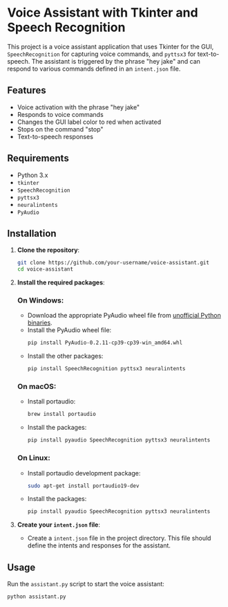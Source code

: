 # Voice Assistant with Tkinter and Speech Recognition

This project is a voice assistant application that uses Tkinter for the GUI, `SpeechRecognition` for capturing voice commands, and `pyttsx3` for text-to-speech. The assistant is triggered by the phrase "hey jake" and can respond to various commands defined in an `intent.json` file.

## Features

- Voice activation with the phrase "hey jake"
- Responds to voice commands
- Changes the GUI label color to red when activated
- Stops on the command "stop"
- Text-to-speech responses

## Requirements

- Python 3.x
- `tkinter`
- `SpeechRecognition`
- `pyttsx3`
- `neuralintents`
- `PyAudio`

## Installation

1. **Clone the repository**:
    ```bash
    git clone https://github.com/your-username/voice-assistant.git
    cd voice-assistant
    ```

2. **Install the required packages**:

    ### On Windows:
    - Download the appropriate PyAudio wheel file from [unofficial Python binaries](https://www.lfd.uci.edu/~gohlke/pythonlibs/#pyaudio).
    - Install the PyAudio wheel file:
      ```bash
      pip install PyAudio‑0.2.11‑cp39‑cp39‑win_amd64.whl
      ```
    - Install the other packages:
      ```bash
      pip install SpeechRecognition pyttsx3 neuralintents
      ```

    ### On macOS:
    - Install portaudio:
      ```bash
      brew install portaudio
      ```
    - Install the packages:
      ```bash
      pip install pyaudio SpeechRecognition pyttsx3 neuralintents
      ```

    ### On Linux:
    - Install portaudio development package:
      ```bash
      sudo apt-get install portaudio19-dev
      ```
    - Install the packages:
      ```bash
      pip install pyaudio SpeechRecognition pyttsx3 neuralintents
      ```

3. **Create your `intent.json` file**:
    - Create a `intent.json` file in the project directory. This file should define the intents and responses for the assistant.

## Usage

Run the `assistant.py` script to start the voice assistant:

```bash
python assistant.py
